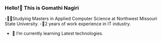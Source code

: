 ### Hello!👋 This is Gomathi Nagiri
-👩‍🎓Studying Masters in Applied Computer Science at Northwest Missouri State University.
-📁2 years of work experience in IT industry.
- 🌱 I’m currently learning Latest technologies.

